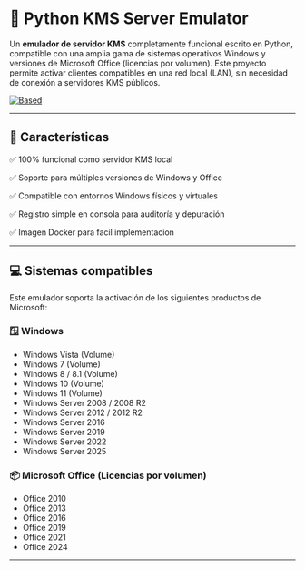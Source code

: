 # 🧩 Python KMS Server Emulator

Un **emulador de servidor KMS** completamente funcional escrito en Python, compatible con una amplia gama de sistemas operativos Windows y versiones de Microsoft Office (licencias por volumen). Este proyecto permite activar clientes compatibles en una red local (LAN), sin necesidad de conexión a servidores KMS públicos.

[![Based](https://img.shields.io/badge/Based-Repo-green)](https://github.com/SystemRage/py-kms)

---

## 🎯 Características

✅ 100% funcional como servidor KMS local  

✅ Soporte para múltiples versiones de Windows y Office

✅ Compatible con entornos Windows físicos y virtuales  

✅ Registro simple en consola para auditoría y depuración  

✅ Imagen Docker para facil implementacion

---

## 💻 Sistemas compatibles

Este emulador soporta la activación de los siguientes productos de Microsoft:

### 🪟 Windows

- Windows Vista (Volume)
- Windows 7 (Volume)
- Windows 8 / 8.1 (Volume)
- Windows 10 (Volume)
- Windows 11 (Volume)
- Windows Server 2008 / 2008 R2
- Windows Server 2012 / 2012 R2
- Windows Server 2016
- Windows Server 2019
- Windows Server 2022
- Windows Server 2025

### 📦 Microsoft Office (Licencias por volumen)

- Office 2010
- Office 2013
- Office 2016
- Office 2019
- Office 2021
- Office 2024

---
